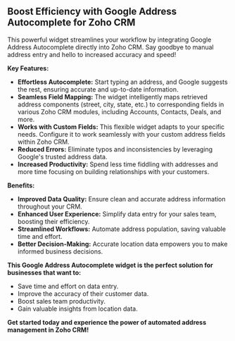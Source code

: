 ## Boost Efficiency with Google Address Autocomplete for Zoho CRM

This powerful widget streamlines your workflow by integrating Google Address Autocomplete directly into Zoho CRM. Say goodbye to manual address entry and hello to increased accuracy and speed!

**Key Features:**

* **Effortless Autocomplete:** Start typing an address, and Google suggests the rest, ensuring accurate and up-to-date information.
* **Seamless Field Mapping:**  The widget intelligently maps retrieved address components (street, city, state, etc.) to corresponding fields in various Zoho CRM modules, including Accounts, Contacts, Deals, and more.
* **Works with Custom Fields:**  This flexible widget adapts to your specific needs. Configure it to work seamlessly with your custom address fields within Zoho CRM.
* **Reduced Errors:** Eliminate typos and inconsistencies by leveraging Google's trusted address data.
* **Increased Productivity:** Spend less time fiddling with addresses and more time focusing on building relationships with your customers.

**Benefits:**

* **Improved Data Quality:**  Ensure clean and accurate address information throughout your CRM.
* **Enhanced User Experience:**  Simplify data entry for your sales team, boosting their efficiency.
* **Streamlined Workflows:**  Automate address population, saving valuable time and effort.
* **Better Decision-Making:**  Accurate location data empowers you to make informed business decisions.

**This Google Address Autocomplete widget is the perfect solution for businesses that want to:**

* Save time and effort on data entry.
* Improve the accuracy of their customer data.
* Boost sales team productivity.
* Gain valuable insights from location data.

**Get started today and experience the power of automated address management in Zoho CRM!**
